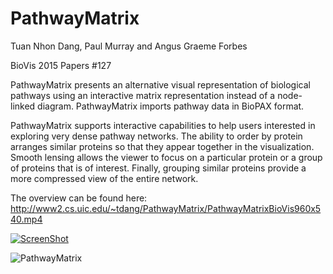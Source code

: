 PathwayMatrix
=============
Tuan Nhon Dang, Paul Murray and Angus Graeme Forbes

BioVis 2015 Papers #127

PathwayMatrix presents an alternative visual representation of biological pathways using an interactive matrix representation instead of a node-linked diagram. PathwayMatrix imports pathway data in BioPAX format.

PathwayMatrix supports interactive capabilities to help users interested in exploring very dense pathway networks. The ability to order by protein arranges similar proteins so that they appear together in the visualization. Smooth lensing allows the viewer to focus on a particular protein or a group of proteins that is of interest. Finally, grouping similar proteins provide a more compressed view of the entire network.

The overview can be found here: http://www2.cs.uic.edu/~tdang/PathwayMatrix/PathwayMatrixBioVis960x540.mp4

[![ScreenShot](https://raw.github.com/GabLeRoux/WebMole/master/ressources/WebMole_Youtube_Video.png)](http://youtu.be/vt5fpE0bzSY)


![PathwayMatrix](http://www2.cs.uic.edu/~tdang/media/PixSearcher.png "PathwayMatrix")






